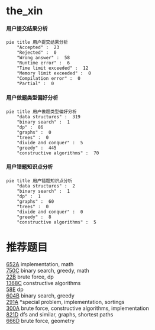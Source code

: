 # the_xin

<!-- tabs:start -->



#### **用户提交结果分析**

```mermaid
pie title 用户提交结果分析
    "Accepted" :  23
    "Rejected" :  0
    "Wrong answer" :  58
    "Runtime error" :  6
    "Time limit exceeded" :  12
    "Memory limit exceeded" :  0
    "Compilation error" :  0
    "Partial" :  0
```

#### **用户做题类型偏好分析**

```mermaid
pie title 用户做题类型偏好分析
    "data structures" :  319
    "binary search" :  1
    "dp" :  86
    "graphs" :  0
    "trees" :  0
    "divide and conquer" :  5
    "greedy" :  445
    "constructive algorithms" :  70
```
#### **用户错题知识点分析**

```mermaid
pie title 用户错题知识点分析
    "data structures" :  2
    "binary search" :  1
    "dp" :  1
    "graphs" :  60
    "trees" :  0
    "divide and conquer" :  0
    "greedy" :  8
    "constructive algorithms" :  5
```



<!-- tabs:end -->
# 推荐题目
[652A](https://codeforces.com/contest/652/problem/A)		implementation,
                        math		  
[750C](https://codeforces.com/contest/750/problem/C)		binary search,
                        greedy,
                        math		  
[22B](https://codeforces.com/contest/22/problem/B)		brute force,
                        dp		  
[1368C](https://codeforces.com/contest/1368/problem/C)		constructive algorithms		  
[58E](https://codeforces.com/contest/58/problem/E)		dp		  
[604B](https://codeforces.com/contest/604/problem/B)		binary search,
                        greedy		  
[291A](https://codeforces.com/contest/291/problem/A)		*special problem,
                        implementation,
                        sortings		  
[300A](https://codeforces.com/contest/300/problem/A)		brute force,
                        constructive algorithms,
                        implementation		  
[821D](https://codeforces.com/contest/821/problem/D)		dfs and similar,
                        graphs,
                        shortest paths		  
[666D](https://codeforces.com/contest/666/problem/D)		brute force,
                        geometry		  
